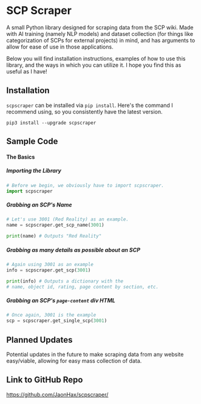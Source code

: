 
# SCP Scraper
A small Python library designed for scraping data from the SCP wiki. Made with AI training (namely NLP models) and dataset collection (for things like categorization of SCPs for external projects) in mind, and has arguments to allow for ease of use in those applications.

Below you will find installation instructions, examples of how to use this library, and the ways in which you can utilize it. I hope you find this as useful as I have!

## Installation
`scpscraper` can be installed via `pip install`. Here's the command I recommend using, so you consistently have the latest version.
```
pip3 install --upgrade scpscraper
```

## Sample Code
#### The Basics
##### Importing the Library
```py
# Before we begin, we obviously have to import scpscraper.
import scpscraper
```

##### Grabbing an SCP's Name
```py
# Let's use 3001 (Red Reality) as an example.
name = scpscraper.get_scp_name(3001)

print(name) # Outputs "Red Reality"
```

##### Grabbing as many details as possible about an SCP
```py
# Again using 3001 as an example
info = scpscraper.get_scp(3001)

print(info) # Outputs a dictionary with the
# name, object id, rating, page content by section, etc.
```

##### Grabbing an SCP's `page-content` div HTML
```py
# Once again, 3001 is the example
scp = scpscraper.get_single_scp(3001)


```

## Planned Updates
Potential updates in the future to make scraping data from any website easy/viable, allowing for easy mass collection of data.

## Link to GitHub Repo
https://github.com/JaonHax/scpscraper/
<!--stackedit_data:
eyJoaXN0b3J5IjpbLTE0OTA0Mzg4NzIsODY3NDgzODM5XX0=
-->